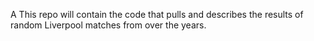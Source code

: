 
A
This repo will contain the code that pulls and describes the results of random Liverpool matches from over the years.
